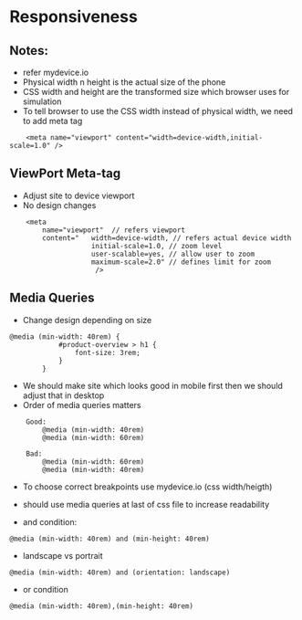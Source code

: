 # Responsiveness

## Notes:

- refer mydevice.io
- Physical width n height is the actual size of the phone
- CSS width and height are the transformed size which browser uses for simulation
- To tell browser to use the CSS width instead of physical width, we need to add meta tag

```
    <meta name="viewport" content="width=device-width,initial-scale=1.0" />
```

## ViewPort Meta-tag

- Adjust site to device viewport
- No design changes

```
    <meta
        name="viewport"  // refers viewport
        content="   width=device-width, // refers actual device width
                    initial-scale=1.0, // zoom level
                    user-scalable=yes, // allow user to zoom
                    maximum-scale=2.0" // defines limit for zoom
                     />
```

## Media Queries

- Change design depending on size

```
@media (min-width: 40rem) {
            #product-overview > h1 {
                font-size: 3rem;
            }
        }
```

- We should make site which looks good in mobile first then we should adjust that in desktop
- Order of media queries matters

```
    Good:
        @media (min-width: 40rem)
        @media (min-width: 60rem)
```

```
    Bad:
        @media (min-width: 60rem)
        @media (min-width: 40rem)
```

- To choose correct breakpoints use mydevice.io (css width/heigth)
- should use media queries at last of css file to increase readability

- and condition:

```
@media (min-width: 40rem) and (min-height: 40rem)
```

- landscape vs portrait

```
@media (min-width: 40rem) and (orientation: landscape)
```

- or condition

```
@media (min-width: 40rem),(min-height: 40rem)
```
